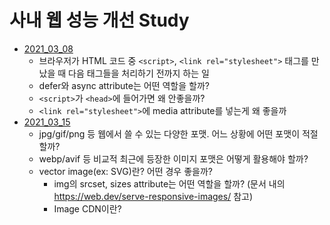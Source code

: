 # 사내 웹 성능 개선 Study

- [2021_03_08](사내%20웹%20성능%20개선%20Study/contents/2021_03_08.md)
	- 브라우저가 HTML 코드 중 `<script>`, `<link rel="stylesheet">` 태그를 만났을 때 다음 태그들을 처리하기 전까지 하는 일
	- defer와 async attribute는 어떤 역할을 할까?
	- `<script>`가 `<head>`에 들어가면 왜 안좋을까?
	- `<link rel="stylesheet">`에 media attribute를 넣는게 왜 좋을까
- [2021_03_15](contents/2021_03_15.md)
	- jpg/gif/png 등 웹에서 쓸 수 있는 다양한 포맷. 어느 상황에 어떤 포맷이 적절할까?
	- webp/avif 등 비교적 최근에 등장한 이미지 포맷은 어떻게 활용해야 할까?
  - vector image(ex: SVG)란? 어떤 경우 좋을까?
	- img의 srcset, sizes attribute는 어떤 역할을 할까? (문서 내의 https://web.dev/serve-responsive-images/ 참고)
	- Image CDN이란?